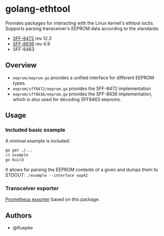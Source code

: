 # golang-ethtool

Provides packages for interacting with the Linux kernel's ethtool ioctls.
Supports parsing transceiver's EEPROM data according to the standards:
* [SFF-8472](https://members.snia.org/document/dl/25916) rev 12.3
* [SFF-8636](https://members.snia.org/document/dl/26418) rev 4.9
* SFF-8463

## Overview
* `eeprom/eeprom.go` provides a unified interface for different EEPROM types.
* `eeprom/sff8472/eeprom.go` provides the SFF-8472 implementation
* `eeprom/sff8636/eeprom.go` provides the SFF-8636 implementation, which is also used for decoding SFF8463 eeproms.

## Usage
### Included basic example
A minimal example is included:
```bash
go get ./...
cd example
go build
```
It allows for parsing the EEPROM contents of a given <interface> and dumps them to STDOUT: `./example --interface swp42`

### Transceiver exporter
[Prometheus exporter](https://gitlab.com/wobcom/transceiver-exporter) based on this package.

## Authors
* @fluepke
